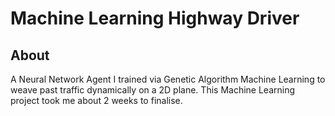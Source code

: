 # Machine Learning Highway Driver
## About
A Neural Network Agent I trained via Genetic Algorithm Machine Learning to weave past traffic dynamically on a 2D plane.
This Machine Learning project took me about 2 weeks to finalise.
